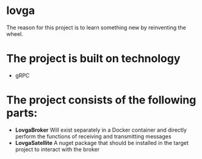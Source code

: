 # lovga

The reason for this project is to learn something new by reinventing the wheel.

# The project is built on technology
- gRPC

# The project consists of the following parts:
- **LovgaBroker** Will exist separately in a Docker container and directly perform the functions of receiving and transmitting messages
- **LovgaSatellite** A nuget package that should be installed in the target project to interact with the broker